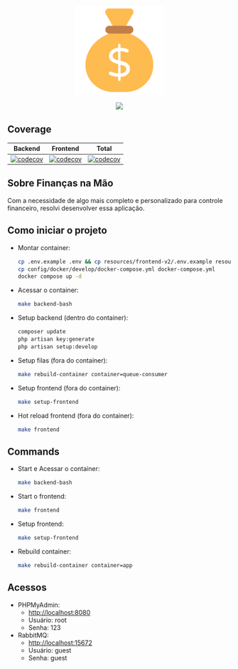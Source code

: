 <p align="center">
    <img src="./public/favicon.png" width="200" alt="application icon">
</p>

<p align="center">
  <a href="https://skillicons.dev">
    <img src="https://skillicons.dev/icons?i=docker,php,html,css,ts,vue,mysql,laravel,vite,go,redis,rabbitmq" />
  </a>
</p>

## Coverage
|                                                                                             Backend                                                                                              |                                                                                             Frontend                                                                                              |                                                                                        Total                                                                                         |
|:------------------------------------------------------------------------------------------------------------------------------------------------------------------------------------------------:|:-------------------------------------------------------------------------------------------------------------------------------------------------------------------------------------------------:|:------------------------------------------------------------------------------------------------------------------------------------------------------------------------------------:|
| [![codecov](https://codecov.io/gh/Jhon-Henkel/my-finances-planner/branch/main/graph/badge.svg?flag=backend&token=ZWK28PWTZF&precision=2)](https://codecov.io/gh/Jhon-Henkel/my-finances-planner) | [![codecov](https://codecov.io/gh/Jhon-Henkel/my-finances-planner/branch/main/graph/badge.svg?flag=frontend&token=ZWK28PWTZF&precision=2)](https://codecov.io/gh/Jhon-Henkel/my-finances-planner) | [![codecov](https://codecov.io/gh/Jhon-Henkel/my-finances-planner/flag/backend/graph/badge.svg?token=ZWK28PWTZF&precision=2)](https://codecov.io/gh/Jhon-Henkel/my-finances-planner) |

## Sobre Finanças na Mão
Com a necessidade de algo mais completo e personalizado para controle financeiro, resolvi desenvolver essa aplicação.

## Como iniciar o projeto
- Montar container:
    ```bash
    cp .env.example .env && cp resources/frontend-v2/.env.example resources/frontend-v2/.env && cp queue-consumer/.env.example queue-consumer/.env
    cp config/docker/develop/docker-compose.yml docker-compose.yml
    docker compose up -d
    ```

- Acessar o container:
    ```bash
    make backend-bash
    ```

- Setup backend (dentro do container):
    ```bash
    composer update
    php artisan key:generate  
    php artisan setup:develop
    ```
- Setup filas (fora do container):
    ```bash
    make rebuild-container container=queue-consumer
    ```
- Setup frontend (fora do container):
    ```bash
    make setup-frontend
    ```
- Hot reload frontend (fora do container):
    ```bash
    make frontend
    ```
  
## Commands
- Start e Acessar o container:
    ```bash
    make backend-bash
    ```
- Start o frontend:
    ```bash
    make frontend
    ```
- Setup frontend:
    ```bash
    make setup-frontend
    ```
- Rebuild container:
    ```bash
    make rebuild-container container=app
    ```
## Acessos
- PHPMyAdmin:
    - [http://localhost:8080](http://localhost:8080)
    - Usuário: root
    - Senha: 123
- RabbitMQ:
    - [http://localhost:15672](http://localhost:15672)
    - Usuário: guest
    - Senha: guest

